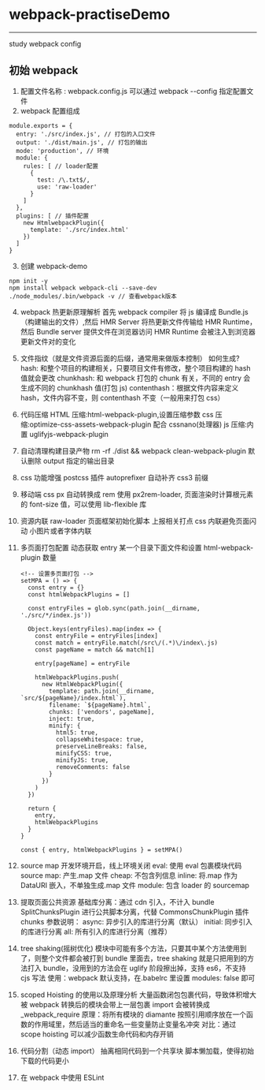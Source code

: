 # webpack-practiseDemo

---

study webpack config

## 初始 webpack

1. 配置文件名称
   : webpack.config.js
   可以通过 webpack --config 指定配置文件
2. webpack 配置组成

```
module.exports = {
  entry: './src/index.js', // 打包的入口文件
  output: './dist/main.js', // 打包的输出
  mode: 'production', // 环境
  module: {
    rules: [ // loader配置
      {
        test: /\.txt$/,
        use: 'raw-loader'
      }
    ]
  },
  plugins: [ // 插件配置
    new HtmlwebpackPlugin({
      template: './src/index.html'
    })
  ]
}
```

3. 创建 webpack-demo

```
npm init -y
npm install webpack webpack-cli --save-dev
./node_modules/.bin/webpack -v // 查看webpack版本
```

4. webpack 热更新原理解析
   首先 webpack compiler 将 js 编译成 Bundle.js（构建输出的文件）,然后 HMR Server 将热更新文件传输给 HMR Runtime， 然后 Bundle server 提供文件在浏览器访问 HMR Runtime 会被注入到浏览器更新文件对的变化

5. 文件指纹（就是文件资源后面的后缀，通常用来做版本控制）
   如何生成?
   hash: 和整个项目的构建相关，只要项目文件有修改，整个项目构建的 hash 值就会更改
   chunkhash: 和 webpack 打包的 chunk 有关，不同的 entry 会生成不同的 chunkhash 值(打包 js)
   contenthash：根据文件内容来定义 hash，文件内容不变，则 contenthash 不变（一般用来打包 css）

6. 代码压缩
   HTML 压缩:html-webpack-plugin,设置压缩参数
   css 压缩:optimize-css-assets-webpack-plugin 配合 cssnano(处理器)
   js 压缩:内置 uglifyjs-webpack-plugin

7. 自动清理构建目录产物
   rm -rf ./dist && webpack
   clean-webpack-plugin 默认删除 output 指定的输出目录

8. css 功能增强
   postcss 插件 autoprefixer 自动补齐 css3 前缀

9. 移动端 css px 自动转换成 rem
   使用 px2rem-loader, 页面渲染时计算根元素的 font-size 值，可以使用 lib-flexible 库

10. 资源内联
    raw-loader
    页面框架初始化脚本
    上报相关打点
    css 内联避免页面闪动
    小图片或者字体内联

11. 多页面打包配置
    动态获取 entry 某一个目录下面文件和设置 html-webpack-plugin 数量

    ```
    <!-- 设置多页面打包 -->
    setMPA = () => {
      const entry = {}
      const htmlWebpackPlugins = []

      const entryFiles = glob.sync(path.join(__dirname, './src/*/index.js'))

      Object.keys(entryFiles).map(index => {
        const entryFile = entryFiles[index]
        const match = entryFile.match(/src\/(.*)\/index\.js)
        const pageName = match && match[1]

        entry[pageName] = entryFile

        htmlWebpackPlugins.push(
          new HtmlWebpackPlugin({
            template: path.join(__dirname, `src/${pageName}/index.html`),
            filename: `${pageName}.html`,
            chunks: ['vendors', pageName],
            inject: true,
            minify: {
              html5: true,
              collapseWhitespace: true,
              preserveLineBreaks: false,
              minifyCSS: true,
              minifyJS: true,
              removeComments: false
            }
          })
        )
      })

      return {
        entry,
        htmlWebpackPlugins
      }
    }

    const { entry, htmlWebpackPlugins } = setMPA()
    ```

12. source map
    开发环境开启，线上环境关闭
    eval: 使用 eval 包裹模块代码
    source map: 产生.map 文件
    cheap: 不包含列信息
    inline: 将.map 作为 DataURI 嵌入，不单独生成.map 文件
    module: 包含 loader 的 sourcemap

13. 提取页面公共资源
    基础库分离：通过 cdn 引入，不计入 bundle
    SplitChunksPlugin 进行公共脚本分离，代替 CommonsChunkPlugin 插件
    chunks 参数说明：
    async: 异步引入的库进行分离（默认）
    initial: 同步引入的库进行分离
    all: 所有引入的库进行分离（推荐）

14. tree shaking(摇树优化)
    模块中可能有多个方法，只要其中某个方法使用到了，则整个文件都会被打到 bundle 里面去，tree shaking 就是只把用到的方法打入 bundle，没用到的方法会在 uglify 阶段擦出掉，支持 es6，不支持 cjs 写法
    使用：webpack 默认支持，在.babelrc 里设置 modules: false 即可

15. scoped Hoisting 的使用以及原理分析
    大量函数闭包包裹代码，导致体积增大
    被 webpack 转换后的模块会带上一层包裹
    import 会被转换成\_webpack_require
    原理：将所有模块的 diamante 按照引用顺序放在一个函数的作用域里，然后适当的重命名一些变量防止变量名冲突
    对比：通过 scope hoisting 可以减少函数生命代码和内存开销

16. 代码分割（动态 import）
    抽离相同代码到一个共享块
    脚本懒加载，使得初始下载的代码更小

17. 在 webpack 中使用 ESLint
